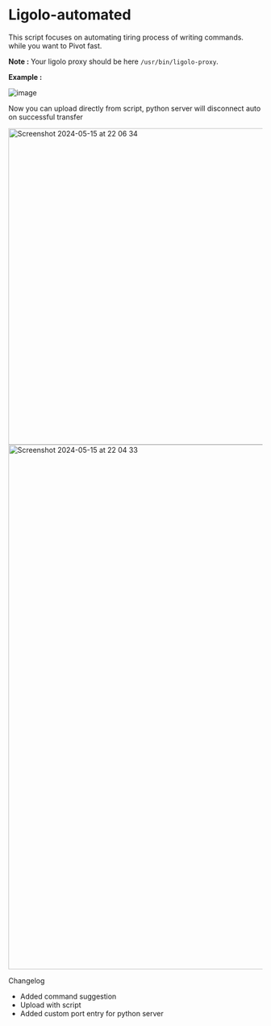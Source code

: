 # Ligolo-automated

This script focuses on automating tiring process of writing commands. 
while you want to Pivot fast.

**Note :** Your ligolo proxy should be here `/usr/bin/ligolo-proxy`.

**Example :**

![image](https://github.com/R0ttCyph3r/Ligolo-automated/assets/146866845/a3f1c5ba-b090-4dd1-861e-5fa899b260b1)

Now you can upload directly from script, python server will disconnect auto on successful transfer

<img width="627" alt="Screenshot 2024-05-15 at 22 06 34" src="https://github.com/KR45/Ligolo-automated/assets/36817376/6d413986-8647-4a0c-8649-2947d51dc268">

<img width="1040" alt="Screenshot 2024-05-15 at 22 04 33" src="https://github.com/KR45/Ligolo-automated/assets/36817376/4edf63f1-ee79-43d5-82e4-a511600c5c74">

Changelog
- Added command suggestion
- Upload with script
- Added custom port entry for python server
